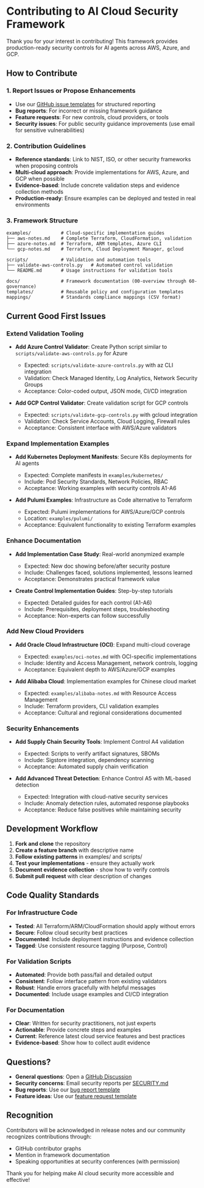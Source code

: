 # Contributing to AI Cloud Security Framework

Thank you for your interest in contributing! This framework provides production-ready security controls for AI agents across AWS, Azure, and GCP.

## How to Contribute

### 1. Report Issues or Propose Enhancements
- Use our [GitHub issue templates](.github/ISSUE_TEMPLATE/) for structured reporting
- **Bug reports**: For incorrect or missing framework guidance
- **Feature requests**: For new controls, cloud providers, or tools
- **Security issues**: For public security guidance improvements (use email for sensitive vulnerabilities)

### 2. Contribution Guidelines
- **Reference standards**: Link to NIST, ISO, or other security frameworks when proposing controls
- **Multi-cloud approach**: Provide implementations for AWS, Azure, and GCP when possible
- **Evidence-based**: Include concrete validation steps and evidence collection methods
- **Production-ready**: Ensure examples can be deployed and tested in real environments

### 3. Framework Structure
```
examples/           # Cloud-specific implementation guides
├── aws-notes.md    # Complete Terraform, CloudFormation, validation
├── azure-notes.md  # Terraform, ARM templates, Azure CLI
└── gcp-notes.md    # Terraform, Cloud Deployment Manager, gcloud

scripts/            # Validation and automation tools
├── validate-aws-controls.py   # Automated control validation
└── README.md       # Usage instructions for validation tools

docs/               # Framework documentation (00-overview through 60-governance)
templates/          # Reusable policy and configuration templates
mappings/           # Standards compliance mappings (CSV format)
```

## Current Good First Issues

### **Extend Validation Tooling**
- **Add Azure Control Validator**: Create Python script similar to `scripts/validate-aws-controls.py` for Azure
  - Expected: `scripts/validate-azure-controls.py` with az CLI integration
  - Validation: Check Managed Identity, Log Analytics, Network Security Groups
  - Acceptance: Color-coded output, JSON mode, CI/CD integration

- **Add GCP Control Validator**: Create validation script for GCP controls
  - Expected: `scripts/validate-gcp-controls.py` with gcloud integration  
  - Validation: Check Service Accounts, Cloud Logging, Firewall rules
  - Acceptance: Consistent interface with AWS/Azure validators

### **Expand Implementation Examples**
- **Add Kubernetes Deployment Manifests**: Secure K8s deployments for AI agents
  - Expected: Complete manifests in `examples/kubernetes/`
  - Include: Pod Security Standards, Network Policies, RBAC
  - Acceptance: Working examples with security controls A1-A6

- **Add Pulumi Examples**: Infrastructure as Code alternative to Terraform
  - Expected: Pulumi implementations for AWS/Azure/GCP controls
  - Location: `examples/pulumi/`
  - Acceptance: Equivalent functionality to existing Terraform examples

### **Enhance Documentation**
- **Add Implementation Case Study**: Real-world anonymized example
  - Expected: New doc showing before/after security posture
  - Include: Challenges faced, solutions implemented, lessons learned
  - Acceptance: Demonstrates practical framework value

- **Create Control Implementation Guides**: Step-by-step tutorials
  - Expected: Detailed guides for each control (A1-A6)
  - Include: Prerequisites, deployment steps, troubleshooting
  - Acceptance: Non-experts can follow successfully

### **Add New Cloud Providers**
- **Add Oracle Cloud Infrastructure (OCI)**: Expand multi-cloud coverage
  - Expected: `examples/oci-notes.md` with OCI-specific implementations
  - Include: Identity and Access Management, network controls, logging
  - Acceptance: Equivalent depth to AWS/Azure/GCP examples

- **Add Alibaba Cloud**: Implementation examples for Chinese cloud market
  - Expected: `examples/alibaba-notes.md` with Resource Access Management
  - Include: Terraform providers, CLI validation examples
  - Acceptance: Cultural and regional considerations documented

### **Security Enhancements**
- **Add Supply Chain Security Tools**: Implement Control A4 validation
  - Expected: Scripts to verify artifact signatures, SBOMs
  - Include: Sigstore integration, dependency scanning
  - Acceptance: Automated supply chain verification

- **Add Advanced Threat Detection**: Enhance Control A5 with ML-based detection
  - Expected: Integration with cloud-native security services
  - Include: Anomaly detection rules, automated response playbooks
  - Acceptance: Reduce false positives while maintaining security

## Development Workflow

1. **Fork and clone** the repository
2. **Create a feature branch** with descriptive name
3. **Follow existing patterns** in examples/ and scripts/
4. **Test your implementations** - ensure they actually work
5. **Document evidence collection** - show how to verify controls
6. **Submit pull request** with clear description of changes

## Code Quality Standards

### For Infrastructure Code
- **Tested**: All Terraform/ARM/CloudFormation should apply without errors
- **Secure**: Follow cloud security best practices
- **Documented**: Include deployment instructions and evidence collection
- **Tagged**: Use consistent resource tagging (Purpose, Control)

### For Validation Scripts
- **Automated**: Provide both pass/fail and detailed output
- **Consistent**: Follow interface pattern from existing validators
- **Robust**: Handle errors gracefully with helpful messages
- **Documented**: Include usage examples and CI/CD integration

### For Documentation
- **Clear**: Written for security practitioners, not just experts
- **Actionable**: Provide concrete steps and examples
- **Current**: Reference latest cloud service features and best practices
- **Evidence-based**: Show how to collect audit evidence

## Questions?

- **General questions**: Open a [GitHub Discussion](../../discussions)
- **Security concerns**: Email security reports per [SECURITY.md](SECURITY.md)
- **Bug reports**: Use our [bug report template](.github/ISSUE_TEMPLATE/bug_report.md)
- **Feature ideas**: Use our [feature request template](.github/ISSUE_TEMPLATE/feature_request.md)

## Recognition

Contributors will be acknowledged in release notes and our community recognizes contributions through:
- GitHub contributor graphs
- Mention in framework documentation
- Speaking opportunities at security conferences (with permission)

Thank you for helping make AI cloud security more accessible and effective!
